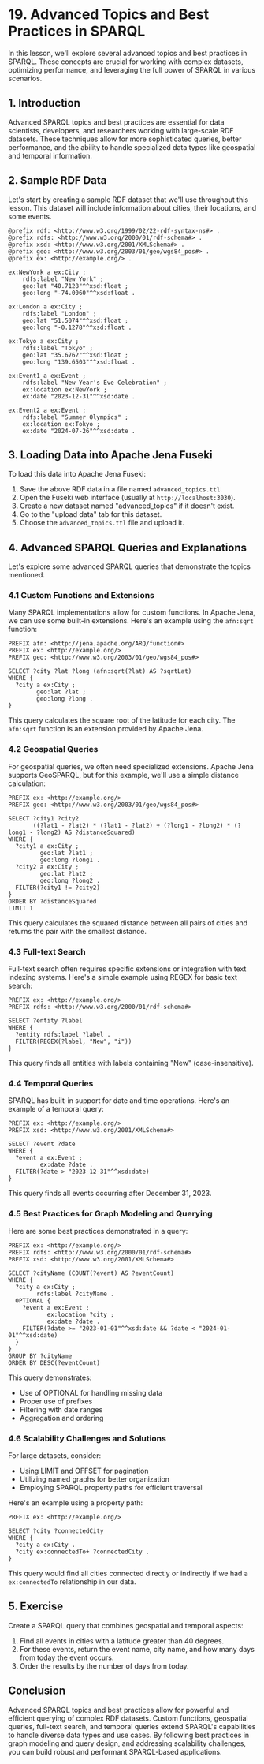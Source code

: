 # 19. Advanced Topics and Best Practices in SPARQL

In this lesson, we'll explore several advanced topics and best practices in SPARQL. These concepts are crucial for working with complex datasets, optimizing performance, and leveraging the full power of SPARQL in various scenarios.

## 1. Introduction

Advanced SPARQL topics and best practices are essential for data scientists, developers, and researchers working with large-scale RDF datasets. These techniques allow for more sophisticated queries, better performance, and the ability to handle specialized data types like geospatial and temporal information.

## 2. Sample RDF Data

Let's start by creating a sample RDF dataset that we'll use throughout this lesson. This dataset will include information about cities, their locations, and some events.

```turtle
@prefix rdf: <http://www.w3.org/1999/02/22-rdf-syntax-ns#> .
@prefix rdfs: <http://www.w3.org/2000/01/rdf-schema#> .
@prefix xsd: <http://www.w3.org/2001/XMLSchema#> .
@prefix geo: <http://www.w3.org/2003/01/geo/wgs84_pos#> .
@prefix ex: <http://example.org/> .

ex:NewYork a ex:City ;
    rdfs:label "New York" ;
    geo:lat "40.7128"^^xsd:float ;
    geo:long "-74.0060"^^xsd:float .

ex:London a ex:City ;
    rdfs:label "London" ;
    geo:lat "51.5074"^^xsd:float ;
    geo:long "-0.1278"^^xsd:float .

ex:Tokyo a ex:City ;
    rdfs:label "Tokyo" ;
    geo:lat "35.6762"^^xsd:float ;
    geo:long "139.6503"^^xsd:float .

ex:Event1 a ex:Event ;
    rdfs:label "New Year's Eve Celebration" ;
    ex:location ex:NewYork ;
    ex:date "2023-12-31"^^xsd:date .

ex:Event2 a ex:Event ;
    rdfs:label "Summer Olympics" ;
    ex:location ex:Tokyo ;
    ex:date "2024-07-26"^^xsd:date .
```

## 3. Loading Data into Apache Jena Fuseki

To load this data into Apache Jena Fuseki:

1. Save the above RDF data in a file named `advanced_topics.ttl`.
2. Open the Fuseki web interface (usually at `http://localhost:3030`).
3. Create a new dataset named "advanced_topics" if it doesn't exist.
4. Go to the "upload data" tab for this dataset.
5. Choose the `advanced_topics.ttl` file and upload it.

## 4. Advanced SPARQL Queries and Explanations

Let's explore some advanced SPARQL queries that demonstrate the topics mentioned.

### 4.1 Custom Functions and Extensions

Many SPARQL implementations allow for custom functions. In Apache Jena, we can use some built-in extensions. Here's an example using the `afn:sqrt` function:

```sparql
PREFIX afn: <http://jena.apache.org/ARQ/function#>
PREFIX ex: <http://example.org/>
PREFIX geo: <http://www.w3.org/2003/01/geo/wgs84_pos#>

SELECT ?city ?lat ?long (afn:sqrt(?lat) AS ?sqrtLat)
WHERE {
  ?city a ex:City ;
        geo:lat ?lat ;
        geo:long ?long .
}
```

This query calculates the square root of the latitude for each city. The `afn:sqrt` function is an extension provided by Apache Jena.

### 4.2 Geospatial Queries

For geospatial queries, we often need specialized extensions. Apache Jena supports GeoSPARQL, but for this example, we'll use a simple distance calculation:

```sparql
PREFIX ex: <http://example.org/>
PREFIX geo: <http://www.w3.org/2003/01/geo/wgs84_pos#>

SELECT ?city1 ?city2 
       ((?lat1 - ?lat2) * (?lat1 - ?lat2) + (?long1 - ?long2) * (?long1 - ?long2) AS ?distanceSquared)
WHERE {
  ?city1 a ex:City ;
         geo:lat ?lat1 ;
         geo:long ?long1 .
  ?city2 a ex:City ;
         geo:lat ?lat2 ;
         geo:long ?long2 .
  FILTER(?city1 != ?city2)
}
ORDER BY ?distanceSquared
LIMIT 1
```

This query calculates the squared distance between all pairs of cities and returns the pair with the smallest distance.

### 4.3 Full-text Search

Full-text search often requires specific extensions or integration with text indexing systems. Here's a simple example using REGEX for basic text search:

```sparql
PREFIX ex: <http://example.org/>
PREFIX rdfs: <http://www.w3.org/2000/01/rdf-schema#>

SELECT ?entity ?label
WHERE {
  ?entity rdfs:label ?label .
  FILTER(REGEX(?label, "New", "i"))
}
```

This query finds all entities with labels containing "New" (case-insensitive).

### 4.4 Temporal Queries

SPARQL has built-in support for date and time operations. Here's an example of a temporal query:

```sparql
PREFIX ex: <http://example.org/>
PREFIX xsd: <http://www.w3.org/2001/XMLSchema#>

SELECT ?event ?date
WHERE {
  ?event a ex:Event ;
         ex:date ?date .
  FILTER(?date > "2023-12-31"^^xsd:date)
}
```

This query finds all events occurring after December 31, 2023.

### 4.5 Best Practices for Graph Modeling and Querying

Here are some best practices demonstrated in a query:

```sparql
PREFIX ex: <http://example.org/>
PREFIX rdfs: <http://www.w3.org/2000/01/rdf-schema#>
PREFIX xsd: <http://www.w3.org/2001/XMLSchema#>

SELECT ?cityName (COUNT(?event) AS ?eventCount)
WHERE {
  ?city a ex:City ;
        rdfs:label ?cityName .
  OPTIONAL {
    ?event a ex:Event ;
           ex:location ?city ;
           ex:date ?date .
    FILTER(?date >= "2023-01-01"^^xsd:date && ?date < "2024-01-01"^^xsd:date)
  }
}
GROUP BY ?cityName
ORDER BY DESC(?eventCount)
```

This query demonstrates:
- Use of OPTIONAL for handling missing data
- Proper use of prefixes
- Filtering with date ranges
- Aggregation and ordering

### 4.6 Scalability Challenges and Solutions

For large datasets, consider:
- Using LIMIT and OFFSET for pagination
- Utilizing named graphs for better organization
- Employing SPARQL property paths for efficient traversal

Here's an example using a property path:

```sparql
PREFIX ex: <http://example.org/>

SELECT ?city ?connectedCity
WHERE {
  ?city a ex:City .
  ?city ex:connectedTo+ ?connectedCity .
}
```

This query would find all cities connected directly or indirectly if we had a `ex:connectedTo` relationship in our data.

## 5. Exercise

Create a SPARQL query that combines geospatial and temporal aspects:
1. Find all events in cities with a latitude greater than 40 degrees.
2. For these events, return the event name, city name, and how many days from today the event occurs.
3. Order the results by the number of days from today.

## Conclusion

Advanced SPARQL topics and best practices allow for powerful and efficient querying of complex RDF datasets. Custom functions, geospatial queries, full-text search, and temporal queries extend SPARQL's capabilities to handle diverse data types and use cases. By following best practices in graph modeling and query design, and addressing scalability challenges, you can build robust and performant SPARQL-based applications.